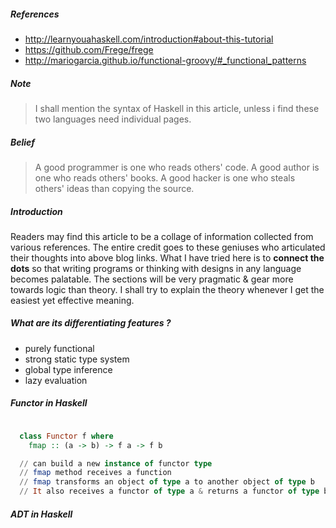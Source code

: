 ##### References
- http://learnyouahaskell.com/introduction#about-this-tutorial
- https://github.com/Frege/frege
- http://mariogarcia.github.io/functional-groovy/#_functional_patterns


##### Note
> I shall mention the syntax of Haskell in this article, unless i find these
> two languages need individual pages.

##### Belief
> A good programmer is one who reads others' code.
> A good author is one who reads others' books.
> A good hacker is one who steals others' ideas than copying the source.


##### Introduction
Readers may find this article to be a collage of information collected from
various references. The entire credit goes to these geniuses who articulated
their thoughts into above blog links. What I have tried here is to **connect the
dots** so that writing programs or thinking with designs in any language becomes
palatable. The sections will be very pragmatic & gear more towards logic than
theory. I shall try to explain the theory whenever I get the easiest yet effective
meaning.

##### What are its differentiating features ?
- purely functional
- strong static type system
- global type inference
- lazy evaluation


##### Functor in Haskell
```Haskell

  class Functor f where
    fmap :: (a -> b) -> f a -> f b

  // can build a new instance of functor type
  // fmap method receives a function
  // fmap transforms an object of type a to another object of type b
  // It also receives a functor of type a & returns a functor of type b

```


##### ADT in Haskell
```



```
